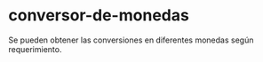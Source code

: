 # conversor-de-monedas
Se pueden obtener las conversiones en diferentes monedas según requerimiento.
